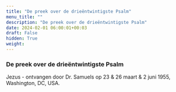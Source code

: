```yaml
---
title: "De preek over de drieëntwintigste Psalm"
menu_title: ""
description: "De preek over de drieëntwintigste Psalm"
date: 2024-02-01 06:00:01+00:03
draft: False
hidden: True
weight:
---
```

### De preek over de drieëntwintigste Psalm

Jezus - ontvangen door Dr. Samuels op  23 & 26 maart & 2 juni 1955, Washington, DC, USA.
